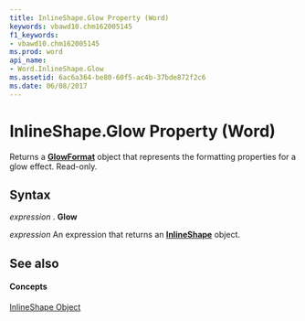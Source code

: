 ```yaml
---
title: InlineShape.Glow Property (Word)
keywords: vbawd10.chm162005145
f1_keywords:
- vbawd10.chm162005145
ms.prod: word
api_name:
- Word.InlineShape.Glow
ms.assetid: 6ac6a364-be80-60f5-ac4b-37bde872f2c6
ms.date: 06/08/2017
---
```



# InlineShape.Glow Property (Word)

Returns a  **[GlowFormat](Word.GlowFormat.md)** object that represents the formatting properties for a glow effect. Read-only.


## Syntax

 _expression_ . **Glow**

 _expression_ An expression that returns an **[InlineShape](Word.InlineShape.md)** object.


## See also


#### Concepts


[InlineShape Object](Word.InlineShape.md)

